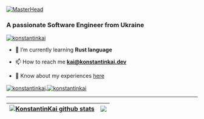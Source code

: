 [![MasterHead](https://github.com/user-attachments/assets/df684aa8-0d58-4090-b956-45c95229c561)](https://github.com/KonstantinKai)

<h3 align="left">A passionate Software Engineer from Ukraine</h3>

<p align="left"> <a href="https://github.com/ryo-ma/github-profile-trophy"><img src="https://github-profile-trophy.vercel.app/?username=konstantinkai&row=2&column=5&margin-w=15&margin-h=15" alt="konstantinkai" /></a> </p>

- 🌱 I’m currently learning **Rust language**

- 📫 How to reach me **kai@konstantinkai.dev**

- 📄 Know about my experiences [here](https://drive.google.com/file/d/1n-0pMgAokOYWe3H_Qk29i_zgJaNVEEB0/view?usp=drive_link)


<a href="https://github.com/KonstantinKai/uploadcare_client">
  <img align="center" src="https://github-readme-stats.vercel.app/api/pin/?username=KonstantinKai&repo=uploadcare_client" alt="konstantinkai" />
</a>


<a href="https://github.com/KonstantinKai/meta-injector">
  <img align="center" src="https://github-readme-stats.vercel.app/api/pin/?username=KonstantinKai&repo=meta-injector" alt="konstantinkai" />
</a>

___
| <a href="https://github.com/anuraghazra/github-readme-stats"><img align="center" src="https://github-readme-stats.vercel.app/api?username=KonstantinKai&show_icons=true&include_all_commits=true&hide_border=true&rank_icon=github" alt="KonstantinKai github stats" /></a> | <a href="https://github.com/anuraghazra/github-readme-stats"><img align="center" src="https://github-readme-stats.vercel.app/api/top-langs/?username=KonstantinKai&layout=compact&hide_border=true" /></a> |
| ------------- | ------------- |

<!--
**KonstantinKai/KonstantinKai** is a ✨ _special_ ✨ repository because its `README.md` (this file) appears on your GitHub profile.

Here are some ideas to get you started:

- 🔭 I’m currently working on ...
- 🌱 I’m currently learning ...
- 👯 I’m looking to collaborate on ...
- 🤔 I’m looking for help with ...
- 💬 Ask me about ...
- 📫 How to reach me: ...
- 😄 Pronouns: ...
- ⚡ Fun fact: ...
-->
